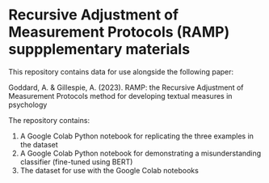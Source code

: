 # Recursive Adjustment of Measurement Protocols (RAMP) suppplementary materials

This repository contains data for use alongside the following paper:

Goddard, A. & Gillespie, A. (2023). RAMP: the Recursive Adjustment of Measurement Protocols method for developing textual measures in psychology

The repository contains:

1. A Google Colab Python notebook for replicating the three examples in the dataset
2. A Google Colab Python notebook for demonstrating a misunderstanding classifier (fine-tuned using BERT)
3. The dataset for use with the Google Colab notebooks
